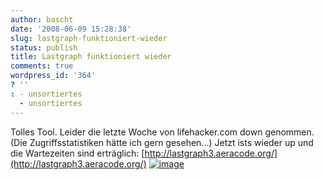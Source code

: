 ```yaml
---
author: bascht
date: '2008-06-09 15:28:38'
slug: lastgraph-funktioniert-wieder
status: publish
title: Lastgraph funktioniert wieder
comments: true
wordpress_id: '364'
? ''
: - unsortiertes
  - unsortiertes
---
```


Tolles Tool. Leider die letzte Woche von lifehacker.com down
genommen. (Die Zugriffsstatistiken hätte ich gern gesehen...) Jetzt
ists wieder up und die Wartezeiten sind erträglich:
[http://lastgraph3.aeracode.org/](http://lastgraph3.aeracode.org/)
[![image](http://www.bascht.com/uploads/2008/06/lastgraph.png "lastgraph")](http://www.bascht.com/uploads/2008/06/lastgraph.png)



